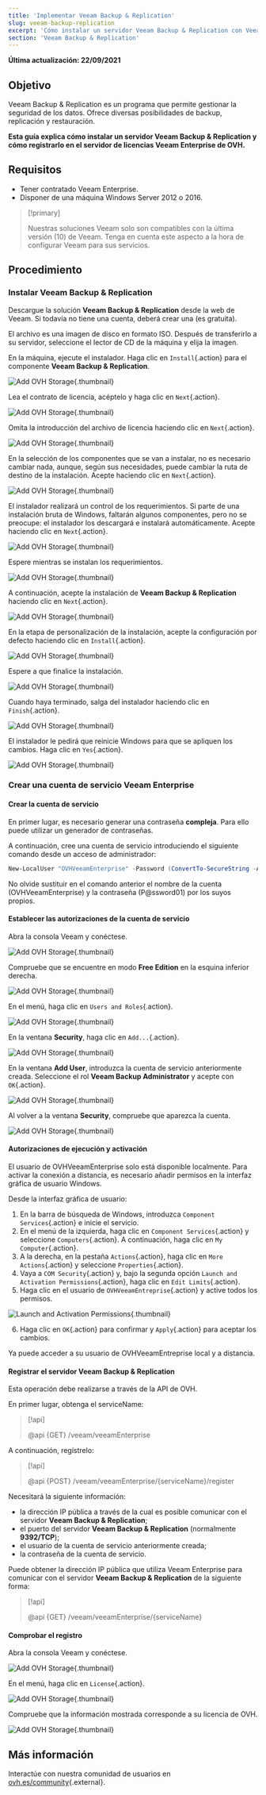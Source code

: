 ```yaml
---
title: 'Implementar Veeam Backup & Replication'
slug: veeam-backup-replication
excerpt: 'Cómo instalar un servidor Veeam Backup & Replication con Veeam Enterprise'
section: 'Veeam Backup & Replication'
---
```


**Última actualización: 22/09/2021**

## Objetivo

Veeam Backup & Replication es un programa que permite gestionar la seguridad de los datos. Ofrece diversas posibilidades de backup, replicación y restauración.

**Esta guía explica cómo instalar un servidor Veeam Backup & Replication y cómo registrarlo en el servidor de licencias Veeam Enterprise de OVH.**


## Requisitos

* Tener contratado Veeam Enterprise.
* Disponer de una máquina Windows Server 2012 o 2016.

> [!primary]
>
> Nuestras soluciones Veeam solo son compatibles con la última versión (10) de Veeam. Tenga en cuenta este aspecto a la hora de configurar Veeam para sus servicios.
>

## Procedimiento

### Instalar Veeam Backup & Replication

Descargue la solución **Veeam Backup & Replication** desde la web de Veeam. Si todavía no tiene una cuenta, deberá crear una (es gratuita).

El archivo es una imagen de disco en formato ISO. Después de transferirlo a su servidor, seleccione el lector de CD de la máquina y elija la imagen.

En la máquina, ejecute el instalador. Haga clic en `Install`{.action} para el componente **Veeam Backup & Replication**.

![Add OVH Storage](images/veeamBandR_inst_01.png){.thumbnail}

Lea el contrato de licencia, acéptelo y haga clic en `Next`{.action}.

![Add OVH Storage](images/veeamBandR_inst_02.png){.thumbnail}

Omita la introducción del archivo de licencia haciendo clic en `Next`{.action}.

![Add OVH Storage](images/veeamBandR_inst_03.png){.thumbnail}

En la selección de los componentes que se van a instalar, no es necesario cambiar nada, aunque, según sus necesidades, puede cambiar la ruta de destino de la instalación. Acepte haciendo clic en `Next`{.action}.

![Add OVH Storage](images/veeamBandR_inst_04.png){.thumbnail}

El instalador realizará un control de los requerimientos. Si parte de una instalación bruta de Windows, faltarán algunos componentes, pero no se preocupe: el instalador los descargará e instalará automáticamente. Acepte haciendo clic en `Next`{.action}.

![Add OVH Storage](images/veeamBandR_inst_05.png){.thumbnail}

Espere mientras se instalan los requerimientos.

![Add OVH Storage](images/veeamBandR_inst_06.png){.thumbnail}

A continuación, acepte la instalación de **Veeam Backup & Replication** haciendo clic en `Next`{.action}.

![Add OVH Storage](images/veeamBandR_inst_07.png){.thumbnail}

En la etapa de personalización de la instalación, acepte la configuración por defecto haciendo clic en `Install`{.action}.

![Add OVH Storage](images/veeamBandR_inst_08.png){.thumbnail}

Espere a que finalice la instalación.

![Add OVH Storage](images/veeamBandR_inst_09.png){.thumbnail}

Cuando haya terminado, salga del instalador haciendo clic en `Finish`{.action}.

![Add OVH Storage](images/veeamBandR_inst_10.png){.thumbnail}

El instalador le pedirá que reinicie Windows para que se apliquen los cambios. Haga clic en `Yes`{.action}.

![Add OVH Storage](images/veeamBandR_inst_11.png){.thumbnail}

### Crear una cuenta de servicio Veeam Enterprise

#### Crear la cuenta de servicio

En primer lugar, es necesario generar una contraseña **compleja**. Para ello puede utilizar un generador de contraseñas.

A continuación, cree una cuenta de servicio introduciendo el siguiente comando desde un acceso de administrador:

```powershell
New-LocalUser "OVHVeeamEnterprise" -Password (ConvertTo-SecureString -AsPlainText "P@ssword01" -Force) -Description "OVH Service Account for Veeam Enterprise" -PasswordNeverExpires:$true -UserMayNotChangePassword:$true -AccountNeverExpires:$true
```

No olvide sustituir en el comando anterior el nombre de la cuenta (OVHVeeamEnterprise) y la contraseña (P@ssword01) por los suyos propios.


#### Establecer las autorizaciones de la cuenta de servicio

Abra la consola Veeam y conéctese.

![Add OVH Storage](images/veeamBandR_use_12.png){.thumbnail}

Compruebe que se encuentre en modo **Free Edition** en la esquina inferior derecha.

![Add OVH Storage](images/veeamBandR_conf_13.PNG){.thumbnail}

En el menú, haga clic en `Users and Roles`{.action}.

![Add OVH Storage](images/veeamBandR_conf_14.PNG){.thumbnail}

En la ventana **Security**, haga clic en `Add...`{.action}.

![Add OVH Storage](images/veeamBandR_conf_15.PNG){.thumbnail}

En la ventana **Add User**, introduzca la cuenta de servicio anteriormente creada. Seleccione el rol **Veeam Backup Administrator** y acepte con `OK`{.action}.

![Add OVH Storage](images/veeamBandR_conf_15.PNG){.thumbnail}

Al volver a la ventana **Security**, compruebe que aparezca la cuenta.

![Add OVH Storage](images/veeamBandR_conf_16.PNG){.thumbnail}

#### Autorizaciones de ejecución y activación

El usuario de OVHVeeamEnterprise solo está disponible localmente. Para activar la conexión a distancia, es necesario añadir permisos en la interfaz gráfica de usuario Windows.

Desde la interfaz gráfica de usuario:

1. En la barra de búsqueda de Windows, introduzca `Component Services`{.action} e inicie el servicio.
2. En el menú de la izquierda, haga clic en `Component Services`{.action} y seleccione `Computers`{.action}. A continuación, haga clic en `My Computer`{.action}.
3. A la derecha, en la pestaña `Actions`{.action}, haga clic en `More Actions`{.action} y seleccione `Properties`{.action}.
4. Vaya a `COM Security`{.action} y, bajo la segunda opción `Launch and Activation Permissions`{.action}, haga clic en `Edit Limits`{.action}.
5. Haga clic en el usuario de `OVHVeeamEntreprise`{.action} y active todos los permisos.

![Launch and Activation Permissions](images/permissionsuserveam.png){.thumbnail}

6. Haga clic en `OK`{.action} para confirmar y `Apply`{.action} para aceptar los cambios.

Ya puede acceder a su usuario de OVHVeeamEntreprise local y a distancia.

#### Registrar el servidor Veeam Backup & Replication

Esta operación debe realizarse a través de la API de OVH.

En primer lugar, obtenga el serviceName:

> [!api]
>
> @api {GET} /veeam/veeamEnterprise
>

A continuación, regístrelo:

> [!api]
>
> @api {POST} /veeam/veeamEnterprise/{serviceName}/register
>

Necesitará la siguiente información:

* la dirección IP pública a través de la cual es posible comunicar con el servidor **Veeam Backup & Replication**;
* el puerto del servidor **Veeam Backup & Replication** (normalmente **9392/TCP**);
* el usuario de la cuenta de servicio anteriormente creada;
* la contraseña de la cuenta de servicio.

Puede obtener la dirección IP pública que utiliza Veeam Enterprise para comunicar con el servidor **Veeam Backup & Replication** de la siguiente forma:

> [!api]
>
> @api {GET} /veeam/veeamEnterprise/{serviceName}
>

#### Comprobar el registro

Abra la consola Veeam y conéctese.

![Add OVH Storage](images/veeamBandR_use_12.png){.thumbnail}

En el menú, haga clic en `License`{.action}.

![Add OVH Storage](images/veeamBandR_lic_1.png){.thumbnail}

Compruebe que la información mostrada corresponde a su licencia de OVH.

![Add OVH Storage](images/veeamBandR_lic_2.png){.thumbnail}

## Más información

Interactúe con nuestra comunidad de usuarios en [ovh.es/community](https://www.ovh.es/community/){.external}.
